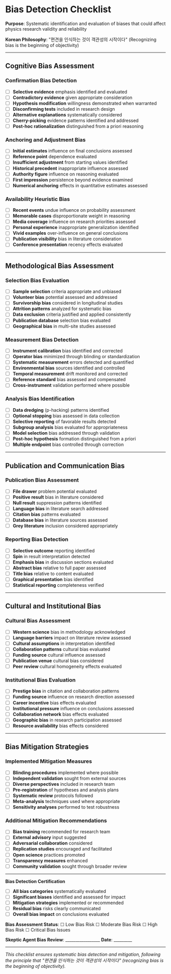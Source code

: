 # Bias Detection Checklist

**Purpose**: Systematic identification and evaluation of biases that could affect physics research validity and reliability

**Korean Philosophy**: "편견을 인식하는 것이 객관성의 시작이다" (Recognizing bias is the beginning of objectivity)

---

## Cognitive Bias Assessment

### Confirmation Bias Detection
- [ ] **Selective evidence** emphasis identified and evaluated
- [ ] **Contradictory evidence** given appropriate consideration
- [ ] **Hypothesis modification** willingness demonstrated when warranted
- [ ] **Disconfirming tests** included in research design
- [ ] **Alternative explanations** systematically considered
- [ ] **Cherry-picking** evidence patterns identified and addressed
- [ ] **Post-hoc rationalization** distinguished from a priori reasoning

### Anchoring and Adjustment Bias
- [ ] **Initial estimates** influence on final conclusions assessed
- [ ] **Reference point** dependence evaluated
- [ ] **Insufficient adjustment** from starting values identified
- [ ] **Historical precedent** inappropriate influence assessed
- [ ] **Authority figure** influence on reasoning evaluated
- [ ] **First impression** persistence beyond evidence examined
- [ ] **Numerical anchoring** effects in quantitative estimates assessed

### Availability Heuristic Bias
- [ ] **Recent events** undue influence on probability assessment
- [ ] **Memorable cases** disproportionate weight in reasoning
- [ ] **Media coverage** influence on research priorities assessed
- [ ] **Personal experience** inappropriate generalization identified
- [ ] **Vivid examples** over-influence on general conclusions
- [ ] **Publication visibility** bias in literature consideration
- [ ] **Conference presentation** recency effects evaluated

---

## Methodological Bias Assessment

### Selection Bias Evaluation
- [ ] **Sample selection** criteria appropriate and unbiased
- [ ] **Volunteer bias** potential assessed and addressed
- [ ] **Survivorship bias** considered in longitudinal studies
- [ ] **Attrition patterns** analyzed for systematic bias
- [ ] **Data exclusion** criteria justified and applied consistently
- [ ] **Publication database** selection bias evaluated
- [ ] **Geographical bias** in multi-site studies assessed

### Measurement Bias Detection
- [ ] **Instrument calibration** bias identified and corrected
- [ ] **Operator bias** minimized through blinding or standardization
- [ ] **Systematic measurement** errors detected and quantified
- [ ] **Environmental bias** sources identified and controlled
- [ ] **Temporal measurement** drift monitored and corrected
- [ ] **Reference standard** bias assessed and compensated
- [ ] **Cross-instrument** validation performed where possible

### Analysis Bias Identification
- [ ] **Data dredging** (p-hacking) patterns identified
- [ ] **Optional stopping** bias assessed in data collection
- [ ] **Selective reporting** of favorable results detected
- [ ] **Subgroup analysis** bias evaluated for appropriateness
- [ ] **Model selection** bias addressed through validation
- [ ] **Post-hoc hypothesis** formation distinguished from a priori
- [ ] **Multiple endpoint** bias controlled through correction

---

## Publication and Communication Bias

### Publication Bias Assessment
- [ ] **File drawer** problem potential evaluated
- [ ] **Positive result** bias in literature considered
- [ ] **Null result** suppression patterns identified
- [ ] **Language bias** in literature search addressed
- [ ] **Citation bias** patterns evaluated
- [ ] **Database bias** in literature sources assessed
- [ ] **Grey literature** inclusion considered appropriately

### Reporting Bias Detection
- [ ] **Selective outcome** reporting identified
- [ ] **Spin** in result interpretation detected
- [ ] **Emphasis bias** in discussion sections evaluated
- [ ] **Abstract bias** relative to full paper assessed
- [ ] **Title bias** relative to content evaluated
- [ ] **Graphical presentation** bias identified
- [ ] **Statistical reporting** completeness verified

---

## Cultural and Institutional Bias

### Cultural Bias Assessment
- [ ] **Western science** bias in methodology acknowledged
- [ ] **Language barriers** impact on literature review assessed
- [ ] **Cultural assumptions** in interpretation identified
- [ ] **Collaboration patterns** cultural bias evaluated
- [ ] **Funding source** cultural influence assessed
- [ ] **Publication venue** cultural bias considered
- [ ] **Peer review** cultural homogeneity effects evaluated

### Institutional Bias Evaluation
- [ ] **Prestige bias** in citation and collaboration patterns
- [ ] **Funding source** influence on research direction assessed
- [ ] **Career incentive** bias effects evaluated
- [ ] **Institutional pressure** influence on conclusions assessed
- [ ] **Collaboration network** bias effects evaluated
- [ ] **Geographic bias** in research participation assessed
- [ ] **Resource availability** bias effects considered

---

## Bias Mitigation Strategies

### Implemented Mitigation Measures
- [ ] **Blinding procedures** implemented where possible
- [ ] **Independent validation** sought from external sources
- [ ] **Diverse perspectives** included in research team
- [ ] **Pre-registration** of hypotheses and analysis plans
- [ ] **Systematic review** protocols followed
- [ ] **Meta-analysis** techniques used where appropriate
- [ ] **Sensitivity analyses** performed to test robustness

### Additional Mitigation Recommendations
- [ ] **Bias training** recommended for research team
- [ ] **External advisory** input suggested
- [ ] **Adversarial collaboration** considered
- [ ] **Replication studies** encouraged and facilitated
- [ ] **Open science** practices promoted
- [ ] **Transparency measures** enhanced
- [ ] **Community validation** sought through broader review

---

**Bias Detection Certification**

- [ ] **All bias categories** systematically evaluated
- [ ] **Significant biases** identified and assessed for impact
- [ ] **Mitigation strategies** implemented or recommended
- [ ] **Residual bias** risks clearly communicated
- [ ] **Overall bias impact** on conclusions evaluated

**Bias Assessment Status**: ☐ Low Bias Risk ☐ Moderate Bias Risk ☐ High Bias Risk ☐ Critical Bias Issues

**Skeptic Agent Bias Review**: _________________ **Date**: _________

---

*This checklist ensures systematic bias detection and mitigation, following the principle that "편견을 인식하는 것이 객관성의 시작이다" (recognizing bias is the beginning of objectivity).*